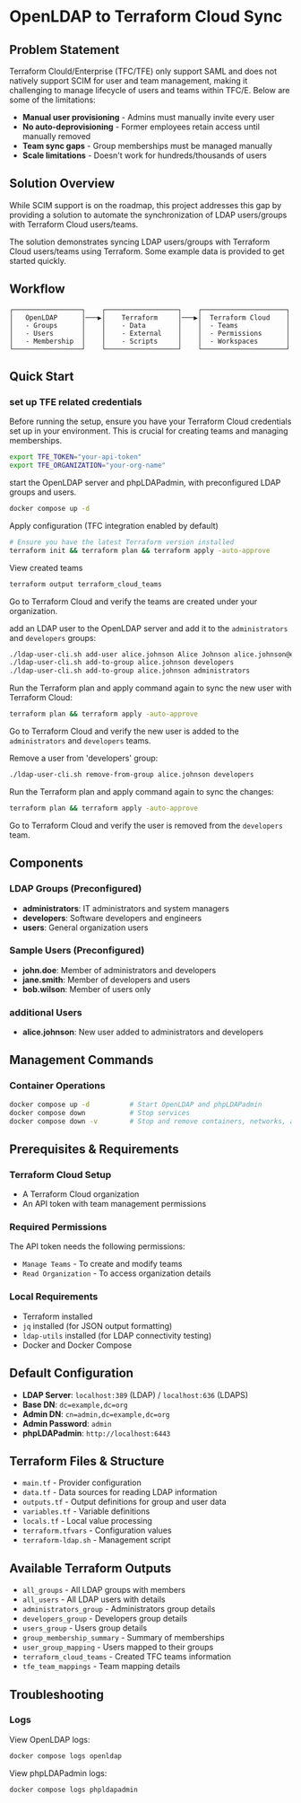 # OpenLDAP to Terraform Cloud Sync

## Problem Statement

Terraform Clould/Enterprise (TFC/TFE) only support SAML and does not natively support SCIM for user and team management, making it challenging to manage lifecycle of users and teams within TFC/E. Below are some of the limitations:

- **Manual user provisioning** - Admins must manually invite every user
- **No auto-deprovisioning** - Former employees retain access until manually removed
- **Team sync gaps** - Group memberships must be managed manually
- **Scale limitations** - Doesn't work for hundreds/thousands of users

## Solution Overview

While SCIM support is on the roadmap, this project addresses this gap by providing a solution to automate the synchronization of LDAP users/groups with Terraform Cloud users/teams.

The solution demonstrates syncing LDAP users/groups with Terraform Cloud users/teams using Terraform. Some example data is provided to get started quickly.

## Workflow

```text
┌─────────────────┐    ┌──────────────────┐    ┌─────────────────────┐
│   OpenLDAP      │───▶│    Terraform     │───▶│  Terraform Cloud    │
│   - Groups      │    │    - Data        │    │  - Teams            │
│   - Users       │    │    - External    │    │  - Permissions      │
│   - Membership  │    │    - Scripts     │    │  - Workspaces       │
└─────────────────┘    └──────────────────┘    └─────────────────────┘
```

## Quick Start

### set up TFE related credentials

Before running the setup, ensure you have your Terraform Cloud credentials set up in your environment. This is crucial for creating teams and managing memberships.

```bash
export TFE_TOKEN="your-api-token"
export TFE_ORGANIZATION="your-org-name"
```

start the OpenLDAP server and phpLDAPadmin, with preconfigured LDAP groups and users.

```bash
docker compose up -d
```

Apply configuration (TFC integration enabled by default)

```bash
# Ensure you have the latest Terraform version installed
terraform init && terraform plan && terraform apply -auto-approve
```

View created teams

```bash
terraform output terraform_cloud_teams
```

Go to Terraform Cloud and verify the teams are created under your organization.

add an LDAP user to the OpenLDAP server and add it to the `administrators` and `developers` groups:

```bash
./ldap-user-cli.sh add-user alice.johnson Alice Johnson alice.johnson@example.org password123
./ldap-user-cli.sh add-to-group alice.johnson developers
./ldap-user-cli.sh add-to-group alice.johnson administrators
```

Run the Terraform plan and apply command again to sync the new user with Terraform Cloud:

```bash
terraform plan && terraform apply -auto-approve
```

Go to Terraform Cloud and verify the new user is added to the `administrators` and `developers` teams.

Remove a user from 'developers' group:

```bash
./ldap-user-cli.sh remove-from-group alice.johnson developers
```

Run the Terraform plan and apply command again to sync the changes:

```bash
terraform plan && terraform apply -auto-approve
```

Go to Terraform Cloud and verify the user is removed from the `developers` team.

## Components

### LDAP Groups (Preconfigured)

- **administrators**: IT administrators and system managers
- **developers**: Software developers and engineers
- **users**: General organization users

### Sample Users (Preconfigured)

- **john.doe**: Member of administrators and developers
- **jane.smith**: Member of developers and users
- **bob.wilson**: Member of users only

### additional Users

- **alice.johnson**: New user added to administrators and developers

## Management Commands

### Container Operations

```bash
docker compose up -d          # Start OpenLDAP and phpLDAPadmin
docker compose down           # Stop services
docker compose down -v        # Stop and remove containers, networks, and volumes
```

## Prerequisites & Requirements

### Terraform Cloud Setup

- A Terraform Cloud organization
- An API token with team management permissions

### Required Permissions

The API token needs the following permissions:

- `Manage Teams` - To create and modify teams
- `Read Organization` - To access organization details

### Local Requirements

- Terraform installed
- `jq` installed (for JSON output formatting)
- `ldap-utils` installed (for LDAP connectivity testing)
- Docker and Docker Compose

## Default Configuration

- **LDAP Server**: `localhost:389` (LDAP) / `localhost:636` (LDAPS)
- **Base DN**: `dc=example,dc=org`
- **Admin DN**: `cn=admin,dc=example,dc=org`
- **Admin Password**: `admin`
- **phpLDAPadmin**: `http://localhost:6443`

## Terraform Files & Structure

- `main.tf` - Provider configuration
- `data.tf` - Data sources for reading LDAP information
- `outputs.tf` - Output definitions for group and user data
- `variables.tf` - Variable definitions
- `locals.tf` - Local value processing
- `terraform.tfvars` - Configuration values
- `terraform-ldap.sh` - Management script

## Available Terraform Outputs

- `all_groups` - All LDAP groups with members
- `all_users` - All LDAP users with details
- `administrators_group` - Administrators group details
- `developers_group` - Developers group details
- `users_group` - Users group details
- `group_membership_summary` - Summary of memberships
- `user_group_mapping` - Users mapped to their groups
- `terraform_cloud_teams` - Created TFC teams information
- `tfe_team_mappings` - Team mapping details

## Troubleshooting

### Logs

View OpenLDAP logs:

```bash
docker compose logs openldap
```

View phpLDAPadmin logs:

```bash
docker compose logs phpldapadmin
```
